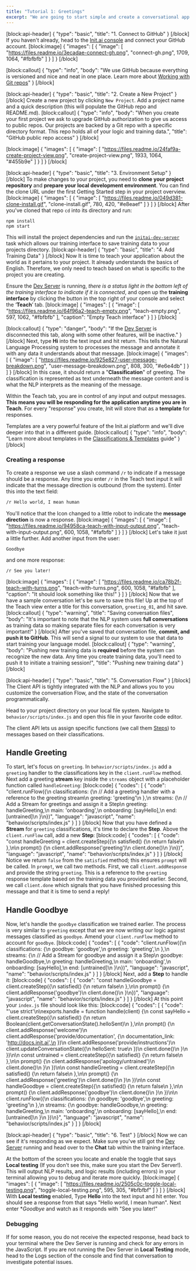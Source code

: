 ```yaml
---
title: "Tutorial 1: Greetings"
excerpt: "We are going to start simple and create a conversational app that understands how to respond to hello and goodbye."
---
```

[block:api-header]
{
  "type": "basic",
  "title": "1. Connect to GitHub"
}
[/block]
If you haven't already, head to the [Init.ai console](https://console.init.ai/) and connect your GitHub account.
[block:image]
{
  "images": [
    {
      "image": [
        "https://files.readme.io/3ecadae-connect-gh.png",
        "connect-gh.png",
        1709,
        1064,
        "#fbfbfb"
      ]
    }
  ]
}
[/block]

[block:callout]
{
  "type": "info",
  "body": "We use GitHub because everything is versioned and nice and neat in one place. Learn more about [Working with Git repos](doc:working-with-git-repos)"
}
[/block]

[block:api-header]
{
  "type": "basic",
  "title": "2. Create a New Project"
}
[/block]
Create a new project by clicking `New Project`. Add a project name and a quick description (this will populate the GitHub repo and README.md).
[block:callout]
{
  "type": "info",
  "body": "When you create your first project we ask to upgrade GitHub authorization to give us access to public repos. Our projects are backed by a Git repo with a specific directory format. This repo holds all of your logic and training data.",
  "title": "GitHub public repo access"
}
[/block]

[block:image]
{
  "images": [
    {
      "image": [
        "https://files.readme.io/24faf9a-create-project-view.png",
        "create-project-view.png",
        1933,
        1064,
        "#455b9e"
      ]
    }
  ]
}
[/block]

[block:api-header]
{
  "type": "basic",
  "title": "3. Environment Setup"
}
[/block]
To make changes to your project, you need to **clone your project repository** and **prepare your local development environment**. You can find the clone URL under the first Getting Started step in your project overview.
[block:image]
{
  "images": [
    {
      "image": [
        "https://files.readme.io/049d381-clone-install.gif",
        "clone-install.gif",
        780,
        420,
        "#e8eaef"
      ]
    }
  ]
}
[/block]
After you've cloned that repo `cd` into its directory and run:

```
npm install
npm start
```
This will install the project dependencies and run the [`initai-dev-server`](doc:dev-server) task which allows our training interface to save training data to your projects directory.
[block:api-header]
{
  "type": "basic",
  "title": "4. Add Training Data"
}
[/block]
Now It is time to teach your application about the world as it pertains to your project. It already understands the basics of English. Therefore, we only need to teach based on what is specific to the project you are creating.

Ensure the [Dev Server](doc:dev-server) is running, *there is a status light in the bottom left of the training interface to indicate if it is connected*, and open up the **training interface** by clicking the button in the top right of your console and select the ‘**Teach**’ tab.
[block:image]
{
  "images": [
    {
      "image": [
        "https://files.readme.io/64f96a2-teach-empty.png",
        "teach-empty.png",
        597,
        1062,
        "#fbfbfb"
      ],
      "caption": "Empty Teach interface"
    }
  ]
}
[/block]

[block:callout]
{
  "type": "danger",
  "body": "If the [Dev Server](doc:dev-server) is disconnected this tab, along with some other features, will be inactive."
}
[/block]
Next, type **Hi**  into the text input and hit return. This tells the Natural Language Processing system to processes the message and annotate it with any data it understands about that message.
[block:image]
{
  "images": [
    {
      "image": [
        "https://files.readme.io/925e827-user-message-breakdown.png",
        "user-message-breakdown.png",
        808,
        300,
        "#e6e4db"
      ]
    }
  ]
}
[/block]
In this case, it should return a "**Classification**" of greeting. The classification is represented as text underneath the message content and is what the NLP interprets as the meaning of the message.

Within the Teach tab, you are in control of any input and output messages. **This means you will be responding for the application anytime you are in Teach**. For every "response" you create, Init will store that as a **template** for responses.

Templates are a very powerful feature of the Init.ai platform and we'll dive deeper into that in a different guide.
[block:callout]
{
  "type": "info",
  "body": "Learn more about templates in the [Classifications & Templates](doc:classifications-templates#section-templates) guide"
}
[/block]
### Creating a response

To create a response we use a slash command `/r` to indicate if a message should be a response. Any time you enter `/r` in the Teach text input it will indicate that the message direction is outbound (from the system). Enter this into the text field:
```md
/r Hello world, I mean human
```
You'll notice that the Icon changed to a little robot to indicate the **message direction** is now a response.
[block:image]
{
  "images": [
    {
      "image": [
        "https://files.readme.io/94958ca-teach-with-input-output.png",
        "teach-with-input-output.png",
        600,
        1058,
        "#fafbfb"
      ]
    }
  ]
}
[/block]
Let's take it just a little further. Add another input from the user:
```
Goodbye
```
and one more response:
```
/r See you later!
```
[block:image]
{
  "images": [
    {
      "image": [
        "https://files.readme.io/ca78b2f-teach-with-turns.png",
        "teach-with-turns.png",
        600,
        1058,
        "#fafbfb"
      ],
      "caption": "It should look something like this!"
    }
  ]
}
[/block]
Now that we have a sample conversation let's be sure to save this file! Up at the top of the Teach view enter a title for this conversation, `greeting_01`, and hit save.
[block:callout]
{
  "type": "warning",
  "title": "Saving conversation files",
  "body": "It's important to note that the NLP system uses **full conversations** as training data so making separate files for each conversation is very important!"
}
[/block]
After you've saved that conversation file, **commit, and push it to GitHub**. This will send a signal to our system to use that data to start training your language model.
[block:callout]
{
  "type": "warning",
  "body": "Pushing new training data is **required** before the system can recognize the new data. Any time you create training data, you'll need to push it to initiate a training session!",
  "title": "Pushing new training data"
}
[/block]

[block:api-header]
{
  "type": "basic",
  "title": "5. Conversation Flow"
}
[/block]
The Client API is tightly integrated with the NLP and allows you to you customize the conversation Flow, and the state of the conversation programmatically.

Head to your project directory on your local file system. Navigate to `behavior/scripts/index.js` and open this file in your favorite code editor.

The client API lets us assign specific functions (we call them [Steps](doc:conversation-flow#section-steps)) to messages based on their classifications.

## Handle Greeting

To start, let's focus on `greeting`. In `behavior/scripts/index.js` add a `greeting` handler to the classifications key in the `client.runFlow` method. Next add a greeting **stream** key inside the `streams` object with a placeholder function called `handleGreeting`:
[block:code]
{
  "codes": [
    {
      "code": "client.runFlow({\n  classifications: {\n    // Add a greeting handler with a reference to the greeting stream\n    greeting: 'greeting'\n  },\n  streams: {\n    // Add a Stream for greetings and assign it a Step\n    greeting: handleGreeting,\n    main: 'onboarding',\n    onboarding: [sayHello],\n    end: [untrained]\n  }\n})",
      "language": "javascript",
      "name": "behavior/scripts/index.js"
    }
  ]
}
[/block]
Now that you have defined a **Stream** for `greeting` classifications, it's time to declare the **Step**. Above the `client.runFlow` call, add a new **Step**:
[block:code]
{
  "codes": [
    {
      "code": "const handleGreeting = client.createStep({\n  satisfied() {\n    return false\n  },\n\n  prompt() {\n    client.addResponse('greeting')\n    client.done()\n  }\n})",
      "language": "javascript",
      "name": "behavior/scripts/index.js"
    }
  ]
}
[/block]
Notice we return `false` from the `satisfied` method; this ensures `prompt` will be called. In `prompt`, we call two methods. First, we call `client.addResponse` and provide the string `greeting`. This is a reference to the `greeting` response template based on the training data you provided earlier. Second, we call `client.done` which signals that you have finished processing this message and that it is time to send a reply!

## Handle Goodbye 

Now, let's handle the `goodbye` classification we trained earlier. The process is very similar to `greeting` except that we are now writing our logic against messages classified as `goodbye`. Amend your `client.runFlow` method to account for `goodbye`.
[block:code]
{
  "codes": [
    {
      "code": "client.runFlow({\n  classifications: {\n    goodbye: 'goodbye',\n    greeting: 'greeting',\n  },\n  streams: {\n    // Add a Stream for goodbye and assign it a Step\n    goodbye: handleGoodbye,\n    greeting: handleGreeting,\n    main: 'onboarding',\n    onboarding: [sayHello],\n    end: [untrained]\n  }\n})",
      "language": "javascript",
      "name": "behavior/scripts/index.js"
    }
  ]
}
[/block]
Next, add a **Step** to handle it:
[block:code]
{
  "codes": [
    {
      "code": "const handleGoodbye = client.createStep({\n  satisfied() {\n    return false\n  },\n\n  prompt() {\n    client.addResponse('goodbye')\n    client.done()\n  }\n})",
      "language": "javascript",
      "name": "behavior/scripts/index.js"
    }
  ]
}
[/block]
At this point your `index.js` file should look like this:
[block:code]
{
  "codes": [
    {
      "code": "'use strict'\n\nexports.handle = function handle(client) {\n  const sayHello = client.createStep({\n    satisfied() {\n      return Boolean(client.getConversationState().helloSent)\n    },\n\n    prompt() {\n      client.addResponse('welcome')\n      client.addResponse('provide/documentation', {\n        documentation_link: 'http://docs.init.ai',\n      })\n      client.addResponse('provide/instructions')\n      client.updateConversationState({\n        helloSent: true\n      })\n      client.done()\n    }\n  })\n\n  const untrained = client.createStep({\n    satisfied() {\n      return false\n    },\n\n    prompt() {\n      client.addResponse('apology/untrained')\n     client.done()\n    }\n  })\n\n  const handleGreeting = client.createStep({\n    satisfied() {\n      return false\n    },\n\n    prompt() {\n      client.addResponse('greeting')\n      client.done()\n    }\n  })\n\n  const handleGoodbye = client.createStep({\n    satisfied() {\n      return false\n    },\n\n    prompt() {\n      client.addResponse('goodbye')\n     client.done()\n    }\n  })\n\n  client.runFlow({\n    classifications: {\n      goodbye: 'goodbye',\n      greeting: 'greeting'\n    },\n    streams: {\n      goodbye: handleGoodbye,\n      greeting: handleGreeting,\n      main: 'onboarding',\n      onboarding: [sayHello],\n      end: [untrained]\n    }\n  })\n}",
      "language": "javascript",
      "name": "behavior/scripts/index.js"
    }
  ]
}
[/block]

[block:api-header]
{
  "type": "basic",
  "title": "6. Test"
}
[/block]
Now we can see if it's responding as we expect. Make sure you've still got the [Dev Server](doc:dev-server) running and head over to the **Chat** tab within the training interface.

At the bottom of the screen you locate and enable the toggle that says **Local testing** (If you don't see this, make sure you start the Dev Server!). This will output NLP results, and logic results (including errors) in your terminal allowing you to debug and iterate more quickly.
[block:image]
{
  "images": [
    {
      "image": [
        "https://files.readme.io/2505c0c-toggle-local-testing.png",
        "toggle-local-testing.png",
        595,
        305,
        "#bfbfbf"
      ]
    }
  ]
}
[/block]
With **Local testing** enabled, Type **Hello**  into the text input and hit enter. You should see a response from that says "Hello world, I mean human". Next enter **Goodbye* and watch as it responds with "See you later!"

### Debugging

If for some reason, you do not receive the expected response, head back to your terminal where the Dev Server is running and check for any errors in the JavaScript. If you are not running the Dev Server in **Local Testing** mode, head to the Logs section of the console and find that conversation to investigate potential issues.